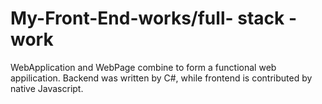 # My-Front-End-works/full- stack - work

WebApplication and WebPage combine to form a functional web appilication. Backend was written by C#, while frontend is contributed by native Javascript.
